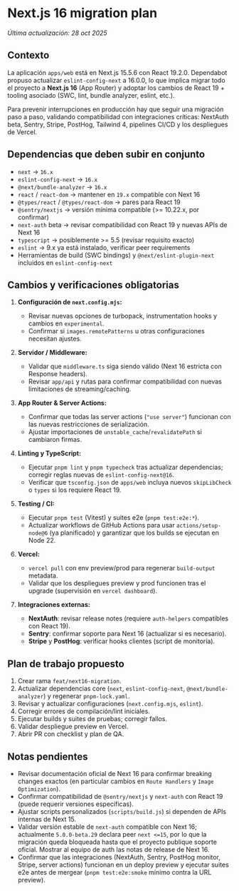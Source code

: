 # Next.js 16 migration plan

_Última actualización: 28 oct 2025_

## Contexto

La aplicación `apps/web` está en Next.js 15.5.6 con React 19.2.0. Dependabot propuso actualizar `eslint-config-next` a 16.0.0, lo que implica migrar todo el proyecto a **Next.js 16** (App Router) y adoptar los cambios de React 19 + tooling asociado (SWC, lint, bundle analyzer, eslint, etc.).

Para prevenir interrupciones en producción hay que seguir una migración paso a paso, validando compatibilidad con integraciones críticas: NextAuth beta, Sentry, Stripe, PostHog, Tailwind 4, pipelines CI/CD y los despliegues de Vercel.

## Dependencias que deben subir en conjunto

- `next` → `16.x`
- `eslint-config-next` → `16.x`
- `@next/bundle-analyzer` → `16.x`
- `react` / `react-dom` → mantener en `19.x` compatible con Next 16
- `@types/react` / `@types/react-dom` → pares para React 19
- `@sentry/nextjs` → versión mínima compatible (>= 10.22.x, por confirmar)
- `next-auth` beta → revisar compatibilidad con React 19 y nuevas APIs de Next 16
- `typescript` → posiblemente >= 5.5 (revisar requisito exacto)
- `eslint` → 9.x ya está instalado, verificar peer requirements
- Herramientas de build (SWC bindings) y `@next/eslint-plugin-next` incluidos en `eslint-config-next`

## Cambios y verificaciones obligatorias

1. **Configuración de `next.config.mjs`:**
   - Revisar nuevas opciones de turbopack, instrumentation hooks y cambios en `experimental`.
   - Confirmar si `images.remotePatterns` u otras configuraciones necesitan ajustes.

2. **Servidor / Middleware:**
   - Validar que `middleware.ts` siga siendo válido (Next 16 estricta con Response headers).
   - Revisar `app/api` y rutas para confirmar compatibilidad con nuevas limitaciones de streaming/caching.

3. **App Router & Server Actions:**
   - Confirmar que todas las server actions (`"use server"`) funcionan con las nuevas restricciones de serialización.
   - Ajustar importaciones de `unstable_cache`/`revalidatePath` si cambiaron firmas.

4. **Linting y TypeScript:**
   - Ejecutar `pnpm lint` y `pnpm typecheck` tras actualizar dependencias; corregir reglas nuevas de `eslint-config-next@16`.
   - Verificar que `tsconfig.json` de `apps/web` incluya nuevos `skipLibCheck` o `types` si los requiere React 19.

5. **Testing / CI:**
   - Ejecutar `pnpm test` (Vitest) y suites e2e (`pnpm test:e2e:*`).
   - Actualizar workflows de GitHub Actions para usar `actions/setup-node@6` (ya planificado) y garantizar que los builds se ejecutan en Node 22.

6. **Vercel:**
   - `vercel pull` con env preview/prod para regenerar `build-output` metadata.
   - Validar que los despliegues preview y prod funcionen tras el upgrade (supervisión en `vercel dashboard`).

7. **Integraciones externas:**
   - **NextAuth**: revisar release notes (requiere `auth-helpers` compatibles con React 19).
   - **Sentry**: confirmar soporte para Next 16 (actualizar si es necesario).
   - **Stripe** y **PostHog**: verificar hooks clientes (script de monitoría).

## Plan de trabajo propuesto

1. Crear rama `feat/next16-migration`.
2. Actualizar dependencias core (`next`, `eslint-config-next`, `@next/bundle-analyzer`) y regenerar `pnpm-lock.yaml`.
3. Revisar y actualizar configuraciones (`next.config.mjs`, `eslint`).
4. Corregir errores de compilación/lint iniciales.
5. Ejecutar builds y suites de pruebas; corregir fallos.
6. Validar despliegue preview en Vercel.
7. Abrir PR con checklist y plan de QA.

## Notas pendientes

- Revisar documentación oficial de Next 16 para confirmar breaking changes exactos (en particular cambios en `Route Handlers` y `Image Optimization`).
- Confirmar compatibilidad de `@sentry/nextjs` y `next-auth` con React 19 (puede requerir versiones específicas).
- Ajustar scripts personalizados (`scripts/build.js`) si dependen de APIs internas de Next 15.
- Validar versión estable de `next-auth` compatible con Next 16; actualmente `5.0.0-beta.29` declara peer `next <=15`, por lo que la migración queda bloqueada hasta que el proyecto publique soporte oficial. Mostrar al equipo de auth las notas de release de Next 16.
- Confirmar que las integraciones (NextAuth, Sentry, PostHog monitor, Stripe, server actions) funcionan en un deploy preview y ejecutar suites e2e antes de mergear (`pnpm test:e2e:smoke` mínimo contra la URL preview).

